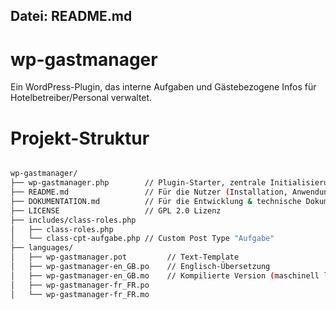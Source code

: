 ## Datei: README.md

# wp-gastmanager
Ein WordPress-Plugin, das interne Aufgaben und Gästebezogene Infos für Hotelbetreiber/Personal verwaltet.

# Projekt-Struktur

```bash

wp-gastmanager/
├── wp-gastmanager.php        // Plugin-Starter, zentrale Initialisierung
├── README.md                 // Für die Nutzer (Installation, Anwendung)
├── DOKUMENTATION.md          // Für die Entwicklung & technische Dokumentation
├── LICENSE                   // GPL 2.0 Lizenz
├── includes/class-roles.php
│   ├── class-roles.php
│   └── class-cpt-aufgabe.php // Custom Post Type "Aufgabe"
├── languages/
│   ├── wp-gastmanager.pot         // Text-Template
│   ├── wp-gastmanager-en_GB.po    // Englisch-Übersetzung
│   ├── wp-gastmanager-en_GB.mo    // Kompilierte Version (maschinell lesbar)
│   ├── wp-gastmanager-fr_FR.po
│   └── wp-gastmanager-fr_FR.mo
```


